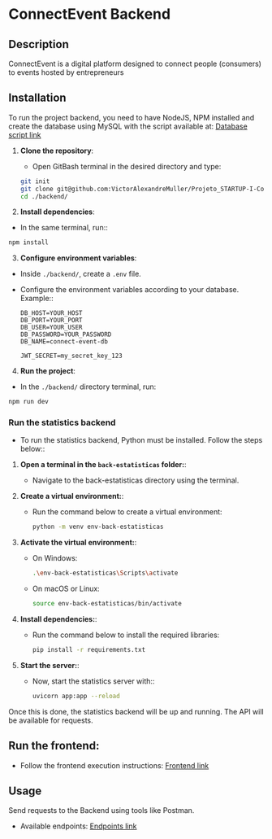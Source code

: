 # ConnectEvent Backend

## Description
ConnectEvent is a digital platform designed to connect people (consumers) to events hosted by entrepreneurs

## Installation
To run the project backend, you need to have NodeJS, NPM installed and create the database using MySQL with the script available at:
[Database script link](https://github.com/VictorAlexandreMuller/Projeto_STARTUP-I-ConnectEvent-DOC-DB/tree/main/Banco%20de%20Dados)

1. **Clone the repository**:
   - Open GitBash terminal in the desired directory and type:
   ```bash
   git init
   git clone git@github.com:VictorAlexandreMuller/Projeto_STARTUP-I-ConnectEvent-BACKEND.git
   cd ./backend/
   ```

2. **Install dependencies**:
  - In the same terminal, run::
   ```bash
   npm install
   ```

3. **Configure environment variables**:
  - Inside `./backend/`, create a `.env` file.
  - Configure the environment variables according to your database. Example::

     ```env
    DB_HOST=YOUR_HOST
	DB_PORT=YOUR_PORT
	DB_USER=YOUR_USER
	DB_PASSWORD=YOUR_PASSWORD
	DB_NAME=connect-event-db

	JWT_SECRET=my_secret_key_123
     ```

4. **Run the project**:
  - In the `./backend/` directory terminal, run:
 
   ```bash
   npm run dev
   ```

### **Run the statistics backend**

- To run the statistics backend, Python must be installed. Follow the steps below::

1. **Open a terminal in the `back-estatisticas` folder:**:
   - Navigate to the back-estatisticas directory using the terminal.

2. **Create a virtual environment:**:
   - Run the command below to create a virtual environment:
     ```bash
     python -m venv env-back-estatisticas
     ```

3. **Activate the virtual environment:**:
   - On Windows:
     ```bash
     .\env-back-estatisticas\Scripts\activate
     ```
   - On macOS or Linux:
     ```bash
     source env-back-estatisticas/bin/activate
     ```

4. **Install dependencies:**:
   - Run the command below to install the required libraries:
     ```bash
     pip install -r requirements.txt
     ```

5. **Start the server:**:
   - Now, start the statistics server with::
     ```bash
     uvicorn app:app --reload
     ```

Once this is done, the statistics backend will be up and running. The API will be available for requests.

## **Run the frontend**:
  - Follow the frontend execution instructions:
    [Frontend link](https://github.com/VictorAlexandreMuller/Projeto_STARTUP-I-ConnectEvent-FRONTEND)


## Usage
Send requests to the Backend using tools like Postman.
  - Available endpoints:
[Endpoints link]()
